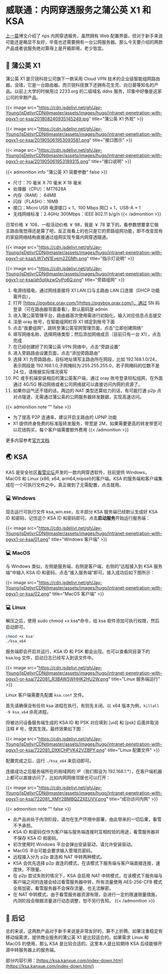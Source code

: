 # 威联通：内网穿透服务之蒲公英 X1 和 KSA


[上一篇](https://blog.233so.com/2020/03/install-nps-on-qnap-nas/)博文介绍了 nps 内网穿透服务，虽然拥有 Web 配置界面，但对于新手来说可能还是略显不友好，毕竟也还需要拥有一台公网服务器。那么今天要介绍的两款产品或者说服务绝对算得上是开箱即用，老少皆宜。

<!--more-->

## :white_flower: 蒲公英 X1

蒲公英 X1 是贝锐科技公司旗下一款采用 Cloud VPN 技术的企业级智能组网路由器。没错，它是一台路由器。而贝锐科技旗下还拥有花生壳、向日葵等知名的产品。以前上大学的时候用过 2233.org 的二级域名 ddns 服务，印象中好像是这家公司的早期产品。

{{< image src="https://cdn.jsdelivr.net/gh/Jay-Young/jsDelivrCDN@master/assets/images/hugo/intranet-penetration-with-pgyx1-or-ksa/201808240935145249.jpg" title="蒲公英 X1 外观" >}}

{{< image src="https://cdn.jsdelivr.net/gh/Jay-Young/jsDelivrCDN@master/assets/images/hugo/intranet-penetration-with-pgyx1-or-ksa/201905061953093581.png" title="接口图示" >}}

{{< image src="https://cdn.jsdelivr.net/gh/Jay-Young/jsDelivrCDN@master/assets/images/hugo/intranet-penetration-with-pgyx1-or-ksa/201905061953189315.png" title="接口说明" >}}

{{< admonition info "蒲公英 X1 简要参数" false >}}

- 尺寸：70 毫米 X 70 毫米 X 18 毫米
- 处理器（CPU）：MT7628A
- 内存（RAM）： 64MB
- 闪存（FLASH）：16MB
- 接口：Micro USB 电源接口 × 1，100 Mbps 网口 × 1，USB-A × 1
- 无线网络标准：2.4GHz 300Mbps：IEEE 802.11 b/g/n
  {{< /admonition >}}

日常价格 ￥ 108，一般活动价格 ￥ 98，我是 ￥ 78 拿下的。看参数想要拿它做主路由我觉得还是算了吧，反正我看上的也只是它的旁路组网功能，即不改变现有的家庭网络结构直接通过组网实现专属内网穿透隧道。

{{< image src="https://cdn.jsdelivr.net/gh/Jay-Young/jsDelivrCDN@master/assets/images/hugo/intranet-penetration-with-pgyx1-or-ksa/LW7xN1Evem2ZGMh.png" title="指示灯说明" >}}

{{< image src="https://cdn.jsdelivr.net/gh/Jay-Young/jsDelivrCDN@master/assets/images/hugo/intranet-penetration-with-pgyx1-or-ksa/ah5qIjkzwOyPo6Q.png" title="旁路组网" >}}

1. 电源线插电，通过网线直接将 X1 LAN 口与主路由 LAN 口连接（DHCP 功能需开启），
2. 打开 [https://pgybox.oray.com/](https://pgybox.oray.com/)，通过 SN 码登录（可在路由器背面查看），默认密码是 admin
3. 进入蒲公英管理平台，路由器首次使用需进行初始化，输入对应信息点击提交
4. 注册 oray 账号，在智能组网栏将 X1 绑定到账号下面
5. 点击“我要组网”，跳转至蒲公英官网管理页面，点击“立即创建网络”
6. 填写网络名称，选择网络类型；然后添加网络成员（目前只有一台 X1），点击完成
7. 在已经创建好了的蒲公英 VPN 网络中，点击“旁路设置”
8. 进入旁路路由设置页面，点击“添加旁路路由”
9. 选择 X1 为旁路路由，目标地址填写主路由所在网段，比如 192.168.1.0/24，表示网段是 192.168.1.0,子网掩码为:255.255.255.0，若子网掩码的位数不是 24 位，请根据实际情况填写
10. PC 或手机端安装相应的蒲公英客户端，通过 oray 账号登录轻松组网，在外面通过 4G/5G 移动网络或者公司网络就可以直接访问内网的资源了。
11. 如果你运气还不错的话，两边的 NAT 类型还算给力的话，有可能打通 p2p 点对点隧道，无需通过蒲公英的公网服务器转发数据，实现高速访问。

{{< admonition note "" false >}}

- 为了提高 P2P 连通率，建议开启主路由的 UPNP 功能
- X1 提供终身免费的标准版转发服务，带宽是 2M，如果需要更高的转发带宽可以花钱购买，每个客户端需要额外费用
  {{< /admonition >}}

更多内容参考[官方文档](http://service.oray.com/question/4288.html)

## :earth_asia: KSA

KAS 是安全社区[看雪论坛](https://ksa.kanxue.com/)开发的一款内网穿透软件，目前提供 Windows，MacOS 和 Linux (x86, x64, arm64,mipsel)的客户端。KSA 的服务端和客户端集成在一个可执行文件之中，真正做到了无需配置，点击就用。

### :computer: Windows

双击运行可执行文件 ksa_win.exe，左半部分 KSA 服务端已经默认生成好 KSA ID 和密码，记住这个 KSA ID 和密码即可。点击**启动服务**开始运行服务端：

{{< image src="https://cdn.jsdelivr.net/gh/Jay-Young/jsDelivrCDN@master/assets/images/hugo/intranet-penetration-with-pgyx1-or-ksa/01.png" title="Windows 客户端" >}}

### :computer: MacOS

与 Windows 类似，左侧是服务端，右侧是客户端，右侧的“远程接入到 KSA 服务端”中输入 KSA ID 和密码，点击“接入服务端”即可。接入成功后如下图所示：

{{< image src="https://cdn.jsdelivr.net/gh/Jay-Young/jsDelivrCDN@master/assets/images/hugo/intranet-penetration-with-pgyx1-or-ksa/02.png" title="MacOS 客户端" >}}

### :computer: Linux

解压之后，使用 sudo chmod +x ksa\*命令，给 ksa 软件添加可执行权限，然后启动即可。

```bash
chmod +x ksa*
./ksa_x64
```

服务端即会开启并运行，KSA ID 和 PSK 都会出现。也可以查看同目录下的 ksa.log 文件，启动日志已经写入到该文件中。

{{< image src="https://cdn.jsdelivr.net/gh/Jay-Young/jsDelivrCDN@master/assets/images/hugo/intranet-penetration-with-pgyx1-or-ksa/722081_R3BAW5WHHK2HU2W.png" title="Linux 服务端运行" >}}

Linux 客户端需要先配置 `ksa.conf` 文件。

首先请确保没有任何 ksa 进程在执行，有则先关闭。以 x64 版本为例，`killall -9 ksa_x64` 杀死进程。

将被访问设备服务端生成的 KSA ID 和 PSK 对应填到 [uid] 和 [psk] 后面并取消注释 # 号，使其生效。最终效果如下图：

{{< image src="https://cdn.jsdelivr.net/gh/Jay-Young/jsDelivrCDN@master/assets/images/hugo/intranet-penetration-with-pgyx1-or-ksa/722081_DXKCHPVK42VZBPY.png" title="Linux 配置文件" >}}

配置完成之后，运行 `./ksa_x64` 来启动即可。

连接成功之后服务端所在的局域网的 IP（我们假设为 192.168.1.\*），在客户端机器上都可以直接访问了，比如内网网络邻居也可以打开：

{{< image src="https://cdn.jsdelivr.net/gh/Jay-Young/jsDelivrCDN@master/assets/images/hugo/intranet-penetration-with-pgyx1-or-ksa/722081_XMY2BMBQZ2XEUVV.png" title="成功访问内网" >}}

{{< admonition note "" false >}}

- 此产品尚处于内测阶段，请勿在生产环境中部署，由此带来的一切后果，看雪不予承担。
- KSA ID 和密码仅作为客户端与服务端连接时互相校验的用途，看雪服务器并不保存 KSA ID 和密码。
- 初次使用时 Windows 平台会弹出安装驱动，请允许安装驱动。
- MacOS 平台可能会要求输入管理员密码。
- 远程接入分为 p2p 直连和 NAT 中转两种模式。
- KSA 会优先选择 p2p 直连的模式，在该模式下服务端与客户端直接连接，速度快，不限量。
- 在 p2p 尝试失败的情况下，KSA 会启用 NAT 中转模式，在该模式下服务端与客户端之间的连接会经过看雪服务器中转，所有流量使用 AES-256-CFB 模式全局加密，看雪服务器不会保存流量、也无法解密。
- 在 NAT 中转模式，由于看雪服务器资源有限，会进行一定的限速限量措施，内测阶段会根据流量进行动态调整，恕不另行告知。
  {{< /admonition >}}

## :memo: 后记

总的来说，这两款产品对于新手来说是非常友好的，算不上折腾。如果注重稳定有移动端需求，提供商业服务的蒲公英 X1 是比较适合的。如果需求 Linux 和 MacOS 的使用，那么 KSA 是比较合适的。这里本人是比较期待 KSA 后续能够开源中转服务器上的服务端。

部分内容引用：[https://ksa.kanxue.com/index-down.htm](https://ksa.kanxue.com/index-down.htm/)

